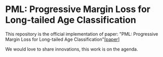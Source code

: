 # PML: Progressive Margin Loss for Long-tailed Age Classification
This repository is the official implementation of paper: "PML: Progressive Margin Loss for Long-tailed Age Classification"[[paper]](https://openaccess.thecvf.com/content/CVPR2021/papers/Deng_PML_Progressive_Margin_Loss_for_Long-Tailed_Age_Classification_CVPR_2021_paper.pdf)

We would love to share innovations, this work is on the agenda.
